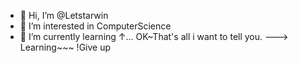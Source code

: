 - 👋 Hi, I’m @Letstarwin
- 👀 I’m interested in ComputerScience
- 🌱 I’m currently learning ↑...
OK~That's all i want to tell you.
--->
  Learning~~~
  !Give up
